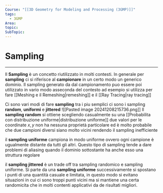 ```yaml
---
Course: "[[3D Geometry for Modeling and Processing (3GMP)]]"
tags:
  - 3GMP
Area: 
topic: 
SubTopic: 
---
```


# Sampling
---
Il __Sampling__ è un concetto riutilizzato in molti contesti. 
In generale per __sampling__ ci si riferisce al __campionare__ in un certo modo un generico dominio. Il sampling generato da dal campionamento puo essere poi utilizzato in vario modo asseconda del contesto ad esempio si utilizza per fare [[Meshing e il Remeshing|remeshing]] e il [[Ray Tracing|ray tracing]] 

Ci sono vari modi di fare __sampling__ tra i piu semplici ci sono i sampling __random__, __uniformi__ e  __jittered__
![[Pasted image 20241208215736.png]]
Il __sampling random__ si ottiene scegliendo casualmente su una [[Probabilita con distribuzione uniforme|distribuzione uniforme]] due valori per le coordinate $x,y$  non ha nessuna proprietà particolare ed è molto probabile che due campioni diversi siano molto vicini rendendo il sampling inefficiente

il __sampling uniforme__ campiona in modo uniforme ovvero ogni campione è ugualmente distante da tutti gli altri. Questo tipo di sampling tende a dare problemi di aliasing quando il dominio sottostante ha anche esso una struttura regolare

il __sampling jittered__ è un trade off tra sampling randomico e sampling uniforme. Si parte da una __sampling uniforme__ successivamente si spostano i punti di una quantità casuale e limitata, in questo modo si evitano situazioni in cui ci sono troppi punti vicini ma si mantiene una certa randomicita che in molti contenti applicativi da de risultati migliori.